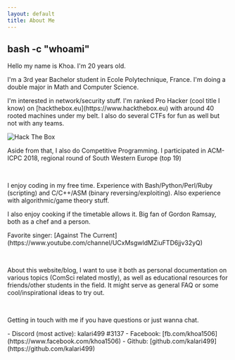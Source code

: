 ```yaml
---
layout: default
title: About Me
---
```

<h2 class="title text-center">bash -c "whoami"</h2>

<p>Hello my name is Khoa. I'm 20 years old.</p>
<p>I'm a 3rd year Bachelor student in Ecole Polytechnique, France. I'm doing a double major in Math and Computer Science.</p>
<p>I'm interested in network/security stuff. I'm ranked Pro Hacker (cool title I know) on [hackthebox.eu](https://www.hackthebox.eu) with around 40 rooted machines under my belt. I also do several CTFs for fun as well but not with any teams.</p>
<img src="https://www.hackthebox.eu/badge/image/133148" alt="Hack The Box"><br/>
<p>Aside from that, I also do Competitive Programming. I participated in ACM-ICPC 2018, regional round of South Western Europe (top 19)</p>

<br/>

<p>I enjoy coding in my free time. Experience with Bash/Python/Perl/Ruby (scripting) and C/C++/ASM (binary reversing/exploiting). Also experience with algorithmic/game theory stuff.</p>
<p>I also enjoy cooking if the timetable allows it. Big fan of Gordon Ramsay, both as a chef and a person.</p>
<p>Favorite singer: [Against The Current](https://www.youtube.com/channel/UCxMsgwldMZiuFTD6jjv32yQ)</p>

<br/>

<p>About this website/blog, I want to use it both as personal documentation on various topics (ComSci related mostly), as well as educational resources for friends/other students in the field. It might serve as general FAQ or some cool/inspirational ideas to try out.</p>

<br/>

<p>Getting in touch with me if you have questions or just wanna chat.</p>
- Discord (most active): kalari499 #3137
- Facebook: [fb.com/khoa1506](https://www.facebook.com/khoa1506)
- Github: [github.com/kalari499](https://github.com/kalari499)
